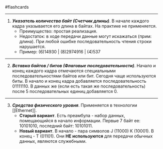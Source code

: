 #flashcards
***
1. ***Указатель количества байт (Счетчик длины)***.
	В начале каждого кадра указывается его длина в байтах. На практике не применяется.
	- Преимущество: простая реализация.
	- Недостаток: в ходе передачи данные могут искажаться (прим: длина). При любой ошибке последовательность чтения строки нарушается.
	- Пример: (6)14930 | (8)2974916 | (4)537
***
2. ***Вставка байтов / битов (Флаговые последовательности)***.
	Начало и конец каждого кадра отмечаются специальными последовательностями байтов или бит. Сегодня чаще используются биты. В начало и конец кадра добавляется последовательность 01111110. В данных же (если есть такая же последовательность) после 5 последовательных единиц добавляется 0.
***
3. ***Средства физического уровня***.
	Применяется в технологии [[Ethernet]].
	- **Старый вариант**. Есть преамбула - набор данных, помещающийся в начало информации. Первые 7 байт ее: 10101010, последний байт: 10101011.
	- **Новый вариант**. В начало - пара символов J (11000)  K (10001). В конец - T (01101). Они **НЕ используются** для передачи обычных данных, являются служебными.
<!--SR:!2025-10-05,9,250-->